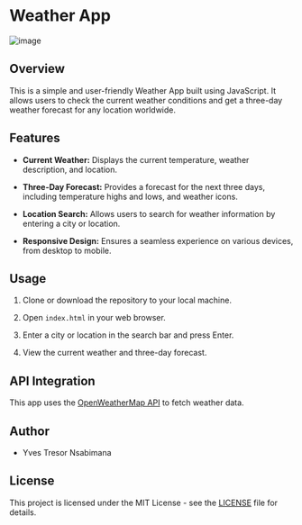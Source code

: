 # Weather App

![image](https://github.com/yvestresor/Weather-App/assets/133379929/9831ccba-bcc7-4622-9054-d1ec7a863271)

## Overview

This is a simple and user-friendly Weather App built using JavaScript. It allows users to check the current weather conditions and get a three-day weather forecast for any location worldwide.

## Features

- **Current Weather:** Displays the current temperature, weather description, and location.

- **Three-Day Forecast:** Provides a forecast for the next three days, including temperature highs and lows, and weather icons.

- **Location Search:** Allows users to search for weather information by entering a city or location.

- **Responsive Design:** Ensures a seamless experience on various devices, from desktop to mobile.

## Usage

1. Clone or download the repository to your local machine.

2. Open `index.html` in your web browser.

3. Enter a city or location in the search bar and press Enter.

4. View the current weather and three-day forecast.

## API Integration

This app uses the [OpenWeatherMap API](https://openweathermap.org/api) to fetch weather data.

## Author

- Yves Tresor Nsabimana

## License

This project is licensed under the MIT License - see the [LICENSE](LICENSE) file for details.
